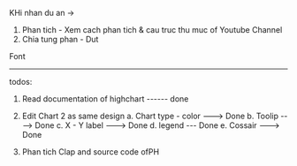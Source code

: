 KHi nhan du an ->

1. Phan tich - Xem cach phan tich & cau truc thu muc of Youtube Channel
2. Chia tung phan - Dut

Font

---

todos:

1. Read documentation of highchart ------ done
2. Edit Chart 2 as same design
   a. Chart type - color ---> Done
   b. Toolip ----> Done
   c. X - Y label ---> Done
   d. legend --- Done
   e. Cossair ---> Done

3. Phan tich Clap and source code ofPH
